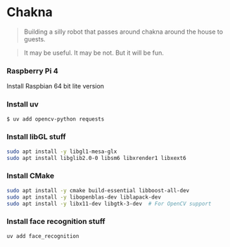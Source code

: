 
# Chakna

> Building a silly robot that passes around chakna around the house to guests.

> It may be useful. It may be not. But it will be fun.

### Raspberry Pi 4
Install Raspbian 64 bit lite version

### Install uv
```bash
$ uv add opencv-python requests
```

### Install libGL stuff
```bash
sudo apt install -y libgl1-mesa-glx
sudo apt install libglib2.0-0 libsm6 libxrender1 libxext6
```

### Install CMake
```bash
sudo apt install -y cmake build-essential libboost-all-dev
sudo apt install -y libopenblas-dev liblapack-dev
sudo apt install -y libx11-dev libgtk-3-dev  # For OpenCV support
```

### Install face recognition stuff
```bash
uv add face_recognition
```
